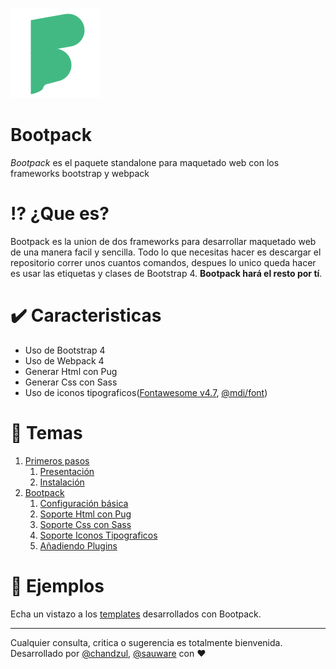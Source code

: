 ![logo](media/bootpack.svg)

# Bootpack

*Bootpack* es el paquete standalone para maquetado web con los frameworks bootstrap y webpack  

# :interrobang: ¿Que es?

Bootpack es la union de dos frameworks para desarrollar maquetado web de una manera facil y sencilla. Todo lo que necesitas hacer es descargar el repositorio correr unos cuantos comandos, despues lo unico queda hacer es usar las etiquetas y clases de Bootstrap 4. **Bootpack hará el resto por tí**.


# :heavy_check_mark: Caracteristicas

* Uso de Bootstrap 4
* Uso de Webpack 4
* Generar Html con Pug
* Generar Css con Sass
* Uso de iconos tipograficos([Fontawesome v4.7](#), [@mdi/font](#))

# :memo: Temas

1. [Primeros pasos](https://github.com/mayanfy/bootstrap-webpack-tutorial/blob/master/capitulos/1-primeros-pasos/README.md)
    1. [Presentación](https://github.com/mayanfy/bootstrap-webpack-tutorial/blob/master/capitulos/1-primeros-pasos/README.md)
    2. [Instalación](https://github.com/mayanfy/bootstrap-webpack-tutorial/blob/master/capitulos/1-primeros-pasos/README.md)
2. [Bootpack](https://github.com/mayanfy/bootstrap-webpack-tutorial/blob/master/capitulos/2-bootpack/README.md)
    1. [Configuración básica](https://github.com/mayanfy/bootstrap-webpack-tutorial/blob/master/capitulos/2-bootpack/1-configuracion-basica.md)
    2. [Soporte Html con Pug](https://github.com/mayanfy/bootstrap-webpack-tutorial/blob/master/capitulos/2-bootpack/2-soporte-html-pug.md)
    3. [Soporte Css con Sass](https://github.com/mayanfy/bootstrap-webpack-tutorial/blob/master/capitulos/2-bootpack/3-soporte-css-sass.md)
    4. [Soporte Iconos Tipograficos](https://github.com/mayanfy/bootstrap-webpack-tutorial/blob/master/capitulos/2-bootpack/4-soporte-iconos-tipograficos.md)
    5. [Añadiendo Plugins](https://github.com/mayanfy/bootstrap-webpack-tutorial/blob/master/capitulos/2-bootpack/5-plugins.md)

# :rocket: Ejemplos

Echa un vistazo a los [templates](https://mayanfy/themes) desarrollados con Bootpack.

***

Cualquier consulta, critica o sugerencia es totalmente bienvenida. Desarrollado por [@chandzul](https://chandzul.com), [@sauware](https://sauware.com) con :heart: